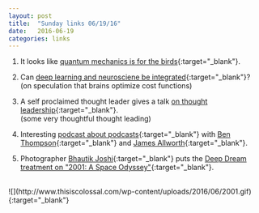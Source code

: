 ```yaml
---
layout: post
title:  "Sunday links 06/19/16"
date:   2016-06-19
categories: links
---
```


1. It looks like [quantum mechanics is for the birds](https://www.washingtonpost.com/news/speaking-of-science/wp/2016/06/09/why-dont-birds-get-lost-they-may-have-mastered-quantum-mechanics/){:target="_blank"}.

2. Can [deep learning and neurosciene be integrated](http://biorxiv.org/content/early/2016/06/13/058545){:target="_blank"}?  
(on speculation that brains optimize cost functions)

3. A self proclaimed thought leader gives a talk [on thought leadership](https://www.youtube.com/watch?v=_ZBKX-6Gz6A){:target="_blank"}.  
(some very thoughtful thought leading)  

4. Interesting [podcast about podcasts](https://stratechery.com/2016/podcast-episode-082-a-podcast-about-podcasts/){:target="_blank"} with [Ben Thompson](https://twitter.com/benthompson){:target="_blank"} and [James Allworth](https://twitter.com/jamesallworth){:target="_blank"}.

5. Photographer [Bhautik Joshi](https://vimeo.com/bhautikj){:target="_blank"} puts the [Deep Dream treatment on "2001: A Space Odyssey"](http://www.thisiscolossal.com/2016/06/2001-a-space-odyssey-viewed-through-picassos-dreams/){:target="_blank"}.  
<br/>
![](http://www.thisiscolossal.com/wp-content/uploads/2016/06/2001.gif){:target="_blank"}